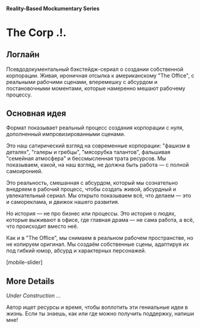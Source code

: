 #### Reality-Based Mockumentary Series

# The Corp .!.

## Логлайн

Псевдодокументальный бэкстейдж-сериал о создании собственной корпорации. Живая, ироничная отсылка к американскому "The Office", с реальными рабочими сценами, вперемешку с абсурдом и постановочными моментами, которые намеренно мешают рабочему процессу.

## Основная идея

Формат показывает реальный процесс создания корпорации с нуля, дополненный импровизированными сценами.

Это наш сатирический взгляд на современные корпорации: "фашизм в деталях", "галеры и гребцы", "мясорубка талантов", фальшивая "семейная атмосфера" и бессмысленная трата ресурсов. Мы показываем, какой, на наш взгляд, не должна быть работа — с полной самоиронией.

Это реальность, смешанная с абсурдом, который мы сознательно внедряем в рабочий процесс, чтобы создать живой, абсурдный и увлекательный сериал. Мы открыто показываем всё, что делаем — это и самореклама, и движок нашего развития.

Но история — не про бизнес или процессы. Это история о людях, которые выживают в офисе, где главная драма — не сама работа, а всё, что происходит вместо неё.

Как и в "The Office", мы снимаем в реальном рабочем пространстве, но не копируем оригинал. Мы создаём собственные сцены, адаптируя их под гибкий юмор, абсурд и характерных персонажей.

[mobile-slider]

## More Details

*Under Construction ...*

Автор ищет ресурсы и время, чтобы воплотить эти гениальные идеи в жизнь. Если ты знаешь, как или где можно получить поддержку, напиши мне!